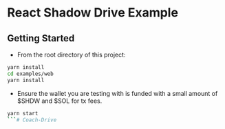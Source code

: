 # React Shadow Drive Example

## Getting Started

- From the root directory of this project:


```bash
yarn install
cd examples/web
yarn install
```

- Ensure the wallet you are testing with is funded with a small amount of $SHDW and $SOL for tx fees.

```bash
yarn start
```# Coach-Drive
